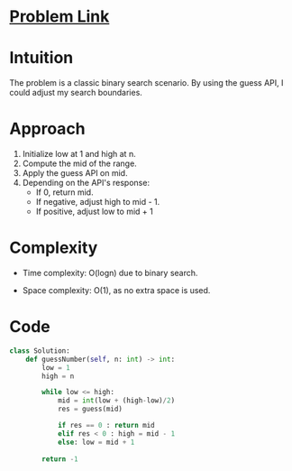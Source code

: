 # [Problem Link](https://leetcode.com/problems/guess-number-higher-or-lower/dscription/)

# Intuition
The problem is a classic binary search scenario. By using the guess API, I could adjust my search boundaries.

# Approach
1. Initialize low at 1 and high at n.
2. Compute the mid of the range.
3. Apply the guess API on mid.
4. Depending on the API's response:
    - If 0, return mid.
    - If negative, adjust high to mid - 1.
    - If positive, adjust low to mid + 1

# Complexity
- Time complexity:
O(logn) due to binary search.

- Space complexity:
O(1), as no extra space is used.

# Code
```python
class Solution:
    def guessNumber(self, n: int) -> int:
        low = 1
        high = n

        while low <= high:
            mid = int(low + (high-low)/2)
            res = guess(mid)

            if res == 0 : return mid
            elif res < 0 : high = mid - 1
            else: low = mid + 1
        
        return -1
```